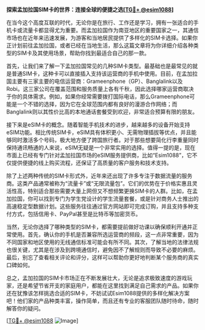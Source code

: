 **探索孟加拉国SIM卡的世界：连接全球的便捷之选[[TG💪+ @esim1088](https://t.me/s/esim1088)]**

在当今这个高度互联的时代，无论你是在旅行、工作还是学习，拥有一张适合的手机卡或流量卡都显得尤为重要。而孟加拉国作为南亚地区的重要国家之一，其通信市场也在近年来迅速发展，为游客和当地居民提供了多样化的SIM卡选择。如果你正计划前往孟加拉国，或者已经在当地生活，那么这篇文章将为你详细介绍各种类型的SIM卡及其使用场景，帮助你找到最适合自己的那一款。

首先，让我们来了解一下孟加拉国常见的几种SIM卡类型。最基础也是最常见的就是普通SIM卡，这种卡可以直接插入支持该运营商的手机中使用。目前，在孟加拉国主要有三家主要的电信运营商：Grameenphone（GP）、Banglalink以及Robi。这三家公司在覆盖范围和服务质量上各有千秋，因此选择哪家运营商取决于你的具体需求。例如，如果你经常需要拨打国际电话，那么Grameenphone可能是一个不错的选择，因为它在全球范围内都有良好的漫游合作网络；而Banglalink则以其性价比高的本地通话套餐受到欢迎，非常适合预算有限的朋友。

接下来是eSIM卡的概念。随着智能手机技术的进步，越来越多的设备开始支持eSIM功能。相比传统SIM卡，eSIM具有体积更小、无需物理插拔等优点，并且能够同时激活多个号码，极大地方便了跨国旅行者。对于那些想要简化行李重量同时保持通讯畅通的人来说，eSIM无疑是一个非常实用的选择。值得一提的是，现在市面上已经有专门针对孟加拉国市场的eSIM服务提供商，比如“Esim1088”，它不仅提供便捷的线上购买流程，还保证了高质量的客户服务和技术支持。

除了上述两种传统的SIM卡形式外，近年来还出现了许多专注于数据流量的服务商。这类产品通常被称为“流量卡”或“无限流量包”。它们的优势在于价格实惠且灵活性高，特别适合那些需要大量上网但又不想频繁更换SIM卡的人群。比如，在孟加拉国，你可以找到专门为学生党设计的学生流量套餐，或是针对商务人士推出的高速稳定型数据计划。这些服务往往通过官方网站即可完成订购，并且支持多种支付方式，包括信用卡、PayPal甚至是比特币等加密货币。

当然，无论你选择了哪种类型的SIM卡，都需要提前做好功课以确保顺利开通并正常使用。首先，确认你的手机是否兼容所选运营商的频段，这一点非常重要，因为不同国家和地区使用的无线通信标准可能会有所不同。其次，了解当地的法律法规也很关键，尤其是在涉及到跨境通信时，避免因不了解规则而导致不必要的麻烦。最后，别忘了查看相关评论和评分，这样可以帮助你更好地判断某个服务商的真实口碑如何。

总之，孟加拉国的SIM卡市场正在不断发展壮大，无论是追求极致速度的游戏玩家，还是希望节省开支的家庭用户，都能在这里找到满足自己需求的产品。如果你还在犹豫该怎样挑选合适的SIM卡，不妨试试Esim1088提供的多样化解决方案吧！他们家的产品种类丰富，操作简单，而且还有专业的客服团队随时待命，随时解答你的疑问。

[[TG💪+ @esim1088](https://t.me/s/esim1088) ![Image](https://i.postimg.cc/4NQfJmqS/Snipaste-2025-05-13-00-14-12.png)]